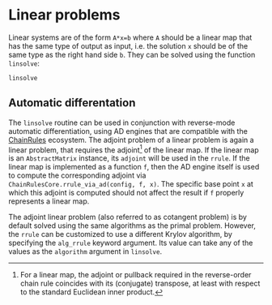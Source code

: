 # Linear problems

Linear systems are of the form `A*x=b` where `A` should be a linear map that has the same
type of output as input, i.e. the solution `x` should be of the same type as the right hand
side `b`. They can be solved using the function `linsolve`:

```@docs
linsolve
```

## Automatic differentation

The `linsolve` routine can be used in conjunction with reverse-mode automatic differentiation,
using AD engines that are compatible with the [ChainRules](https://juliadiff.org/ChainRulesCore.jl/dev/)
ecosystem. The adjoint problem of a linear problem is again a linear problem, that requires the
adjoint[^1] of the linear map. If the linear map is an `AbstractMatrix` instance, its `adjoint`
will be used in the `rrule`. If the linear map is implemented as a function `f`, then the AD engine
itself is used to compute the corresponding adjoint via `ChainRulesCore.rrule_via_ad(config, f, x)`.
The specific base point `x` at which this adjoint is computed should not affect the result if `f`
properly represents a linear map.

The adjoint linear problem (also referred to as cotangent problem) is by default solved using the
same algorithms as the primal problem. However, the `rrule` can be customized to use a different
Krylov algorithm, by specifying the `alg_rrule` keyword argument. Its value can take any of the values
as the `algorithm` argument in `linsolve`.

[^1]: For a linear map, the adjoint or pullback required in the reverse-order chain rule coincides
with its (conjugate) transpose, at least with respect to the standard Euclidean inner product.
